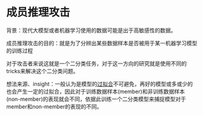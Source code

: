 # 成员推理攻击

背景：现代大模型或者机器学习使用的数据可能是出于高敏感性的数据。

成员推理攻击的目的：就是为了分辨出某些数据样本是否被用于某一机器学习模型的训练过程

对于攻击者来说这就是一个二分类任务，对于这一方向的研究就是使用不同的tricks来解决这个二分类问题。

想法来源、insight：一般认为是模型的[过拟合](https://zhida.zhihu.com/search?content_id=213017271&content_type=Article&match_order=1&q=过拟合&zhida_source=entity)不可避免，再好的模型或多或少的也会产生一定的过拟合，因此对于训练数据样本(member)和非训练数据样本(non-member)的表现就会不同，依据此训练一个二分类模型来捕捉模型对于member和non-member的表现的不同。





